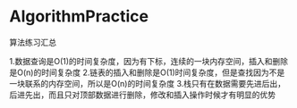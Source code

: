 # AlgorithmPractice
算法练习汇总

1.数据查询是O(1)的时间复杂度，因为有下标，连续的一块内存空间，插入和删除是O(n)的时间复杂度
2.链表的插入和删除是O(1)时间复杂度，但是查找因为不是一块联系的内存空间，所以是O(n)的时间复杂度
3.栈只有在数据需要先进后出，后进先出，而且只对顶部数据进行删除，修改和插入操作时候才有明显的优势
